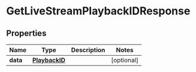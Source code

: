 

# GetLiveStreamPlaybackIDResponse

## Properties

Name | Type | Description | Notes
------------ | ------------- | ------------- | -------------
**data** | [**PlaybackID**](PlaybackID.md) |  |  [optional]



